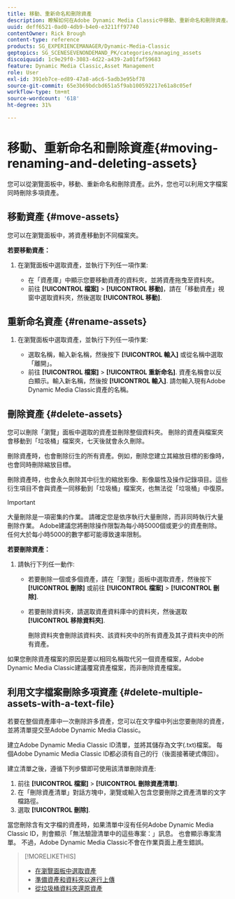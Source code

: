 ```yaml
---
title: 移動、重新命名和刪除資產
description: 瞭解如何在Adobe Dynamic Media Classic中移動、重新命名和刪除資產。
uuid: deff6521-0ad0-4db9-b4e0-e3211ff97740
contentOwner: Rick Brough
content-type: reference
products: SG_EXPERIENCEMANAGER/Dynamic-Media-Classic
geptopics: SG_SCENESEVENONDEMAND_PK/categories/managing_assets
discoiquuid: 1c9e29f0-3083-4d22-a439-2a01faf59683
feature: Dynamic Media Classic,Asset Management
role: User
exl-id: 391eb7ce-ed89-47a8-a6c6-5adb3e95bf78
source-git-commit: 65e3b69bdcbd651a5f9ab100592217e61a8c05ef
workflow-type: tm+mt
source-wordcount: '618'
ht-degree: 31%

---
```


# 移動、重新命名和刪除資產{#moving-renaming-and-deleting-assets}

您可以從瀏覽面板中，移動、重新命名和刪除資產。此外，您也可以利用文字檔案同時刪除多項資產。

## 移動資產 {#move-assets}

您可以在瀏覽面板中，將資產移動到不同檔案夾。

**若要移動資產：**

1. 在瀏覽面板中選取資產，並執行下列任一項作業:

   * 在「資產庫」中顯示您要移動資產的資料夾，並將資產拖曳至資料夾。
   * 前往 **[!UICONTROL 檔案]** > **[!UICONTROL 移動]**，請在「移動資產」視窗中選取資料夾，然後選取 **[!UICONTROL 移動]**.

## 重新命名資產 {#rename-assets}

1. 在瀏覽面板中選取資產，並執行下列任一項作業:

   * 選取名稱，輸入新名稱，然後按下 **[!UICONTROL 輸入]** 或從名稱中選取「離開」。
   * 前往 **[!UICONTROL 檔案]** > **[!UICONTROL 重新命名]**. 資產名稱會以反白顯示。輸入新名稱，然後按 **[!UICONTROL 輸入]**. 請勿輸入現有Adobe Dynamic Media Classic資產的名稱。

## 刪除資產 {#delete-assets}

您可以刪除「瀏覽」面板中選取的資產並刪除整個資料夾。 刪除的資產與檔案夾會移動到「垃圾桶」檔案夾，七天後就會永久刪除。

刪除資產時，也會刪除衍生的所有資產。例如，刪除您建立其縮放目標的影像時，也會同時刪除縮放目標。

刪除資產時，也會永久刪除其中衍生的縮放影像、影像屬性及操作記錄項目。這些衍生項目不會與資產一同移動到「垃圾桶」檔案夾，也無法從「垃圾桶」中復原。

>[!IMPORTANT]
>
>大量刪除是一項密集的作業。 請確定您是依序執行大量刪除，而非同時執行大量刪除作業。 Adobe建議您將刪除操作限製為每小時5000個或更少的資產刪除。 任何大於每小時5000的數字都可能導致速率限制。

**若要刪除資產：**

1. 請執行下列任一動作:

   * 若要刪除一個或多個資產，請在「瀏覽」面板中選取資產，然後按下 **[!UICONTROL 刪除]** 或前往 **[!UICONTROL 檔案]** > **[!UICONTROL 刪除]**.
   * 若要刪除資料夾，請選取資產資料庫中的資料夾，然後選取 **[!UICONTROL 移除資料夾]**.

      刪除資料夾會刪除該資料夾、該資料夾中的所有資產及其子資料夾中的所有資產。

如果您刪除資產檔案的原因是要以相同名稱取代另一個資產檔案，Adobe Dynamic Media Classic建議覆寫資產檔案，而非刪除資產檔案。

## 利用文字檔案刪除多項資產 {#delete-multiple-assets-with-a-text-file}

若要在整個資產庫中一次刪除許多資產，您可以在文字檔中列出您要刪除的資產，並將清單提交至Adobe Dynamic Media Classic。

建立Adobe Dynamic Media Classic ID清單，並將其儲存為文字(.txt)檔案。 每個Adobe Dynamic Media Classic ID都必須有自己的行（後面接著硬式傳回）。

建立清單之後，遵循下列步驟即可使用該清單刪除資產:

1. 前往 **[!UICONTROL 檔案]** > **[!UICONTROL 刪除資產清單]**.
1. 在「刪除資產清單」對話方塊中，瀏覽或輸入包含您要刪除之資產清單的文字檔路徑。
1. 選取 **[!UICONTROL 刪除]**.

當您刪除含有文字檔的資產時，如果清單中沒有任何Adobe Dynamic Media Classic ID，則會顯示「無法驗證清單中的這些專案：」訊息。 也會顯示專案清單。 不過，Adobe Dynamic Media Classic不會在作業頁面上產生錯誤。

>[!MORELIKETHIS]
>
>* [在瀏覽面板中選取資產](selecting-assets-browse-panel.md#selecting_assets_in_the_browse_panel)
>* [準備資產和資料夾以進行上傳](uploading-files.md#preparing_your_assets_and_folders_for_uploading)
>* [從垃圾桶資料夾還原資產](trash-folder.md#restoring_assets_from_the_trash_folder)

